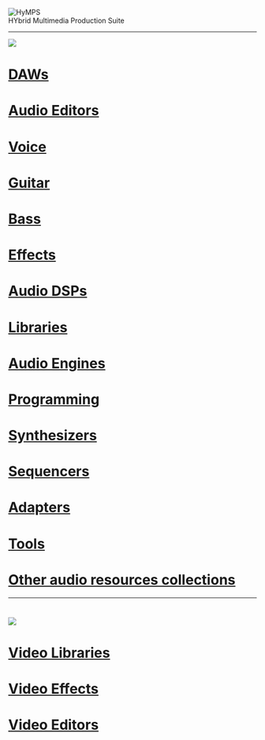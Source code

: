 ![HyMPS](http://www.forart.it/progetti/HyMPS/logo.png)<br>
HYbrid Multimedia Production Suite

---
![](https://flat.badgen.net/badge/HyMPS/AUDIO?scale=3?color=green)

# [DAWs](https://github.com/forart/HyMPS/blob/main/DAWs.md#subsections)
# [Audio Editors](https://github.com/forart/HyMPS/blob/main/Aeditors.md#subsections)
# [Voice](https://github.com/forart/HyMPS/blob/main/Voice.md#subsections)
# [Guitar](https://github.com/forart/HyMPS/blob/main/Guitar.md#subsections)
# [Bass](https://github.com/forart/HyMPS/blob/main/BassDSPs.md#subsections)
# [Effects](https://github.com/forart/HyMPS/blob/main/AudioFXs.md#subsections)
# [Audio DSPs](https://github.com/forart/HyMPS/blob/main/AudioDSPs.md#subsections)
# [Libraries](https://github.com/forart/HyMPS/blob/main/AudioLIBs.md#subsections)
# [Audio Engines](https://github.com/forart/HyMPS/blob/main/Aengines.md#subsections)
# [Programming](https://github.com/forart/HyMPS/blob/main/Programming.md#subsections)
# [Synthesizers](https://github.com/forart/HyMPS/blob/main/Synths.md#subsections)
# [Sequencers](https://github.com/forart/HyMPS/blob/main/Seqcrs.md#subsections)
# [Adapters](https://github.com/forart/HyMPS/blob/main/Adapters.md#subsections)
# [Tools](https://github.com/forart/HyMPS/blob/main/A_Tools.md#subsections)

# [Other audio resources collections](https://github.com/forart/HyMPS/blob/main/A_Collections.md)

---
# ![](https://flat.badgen.net/badge/HyMPS/VIDEO?scale=3?color=green)
# [Video Libraries](https://github.com/forart/HyMPS/blob/main/VideoLIBs.md#subsections)
# [Video Effects](https://github.com/forart/HyMPS/blob/main/VideoFXs.md#subsections)
# [Video Editors](https://github.com/forart/HyMPS/blob/main/VideoNLEs.md#subsections)

    
